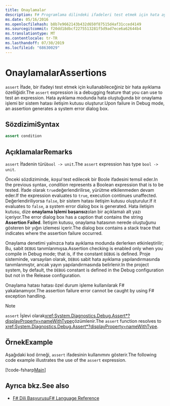 ```yaml
---
title: Onaylamalar
description: F# Programlama dilindeki ifadeleri test etmek için hata ayıklama özelliği olarak ' onaylama ' ifadesini kullanmayı öğrenin.
ms.date: 05/16/2016
ms.openlocfilehash: b8b7e9662143b432d650f87515d4af31cced4149
ms.sourcegitcommit: f20dd18dbcf2275513281f5d9ad7ece6a62644b4
ms.translationtype: MT
ms.contentlocale: tr-TR
ms.lasthandoff: 07/30/2019
ms.locfileid: "68630029"
---
```

# <a name="assertions"></a><span data-ttu-id="9c575-103">Onaylamalar</span><span class="sxs-lookup"><span data-stu-id="9c575-103">Assertions</span></span>

<span data-ttu-id="9c575-104">`assert` İfade, bir ifadeyi test etmek için kullanabileceğiniz bir hata ayıklama özelliğidir.</span><span class="sxs-lookup"><span data-stu-id="9c575-104">The `assert` expression is a debugging feature that you can use to test an expression.</span></span> <span data-ttu-id="9c575-105">Hata ayıklama modunda hata oluştuğunda bir onaylama işlemi bir sistem hatası iletişim kutusu oluşturur.</span><span class="sxs-lookup"><span data-stu-id="9c575-105">Upon failure in Debug mode, an assertion generates a system error dialog box.</span></span>

## <a name="syntax"></a><span data-ttu-id="9c575-106">Sözdizimi</span><span class="sxs-lookup"><span data-stu-id="9c575-106">Syntax</span></span>

```fsharp
assert condition
```

## <a name="remarks"></a><span data-ttu-id="9c575-107">Açıklamalar</span><span class="sxs-lookup"><span data-stu-id="9c575-107">Remarks</span></span>

<span data-ttu-id="9c575-108">`assert` İfadenin türü`bool -> unit`.</span><span class="sxs-lookup"><span data-stu-id="9c575-108">The `assert` expression has type `bool -> unit`.</span></span>

<span data-ttu-id="9c575-109">Önceki sözdiziminde, *koşul* test edilecek bir Boole ifadesini temsil eder.</span><span class="sxs-lookup"><span data-stu-id="9c575-109">In the previous syntax, *condition* represents a Boolean expression that is to be tested.</span></span> <span data-ttu-id="9c575-110">İfade olarak `true`değerlendirilirse, yürütme etkilenmeden devam eder.</span><span class="sxs-lookup"><span data-stu-id="9c575-110">If the expression evaluates to `true`, execution continues unaffected.</span></span> <span data-ttu-id="9c575-111">Değerlendiriliyorsa `false`, bir sistem hatası iletişim kutusu oluşturulur.</span><span class="sxs-lookup"><span data-stu-id="9c575-111">If it evaluates to `false`, a system error dialog box is generated.</span></span> <span data-ttu-id="9c575-112">Hata iletişim kutusu, dize **onaylama Işlemi başarısız**olan bir açıklamalı alt yazı içeriyor.</span><span class="sxs-lookup"><span data-stu-id="9c575-112">The error dialog box has a caption that contains the string **Assertion Failed**.</span></span> <span data-ttu-id="9c575-113">İletişim kutusu, onaylama hatasının nerede oluştuğunu gösteren bir yığın izlemesi içerir.</span><span class="sxs-lookup"><span data-stu-id="9c575-113">The dialog box contains a stack trace that indicates where the assertion failure occurred.</span></span>

<span data-ttu-id="9c575-114">Onaylama denetimi yalnızca hata ayıklama modunda derlerken etkinleştirilir; Bu, sabit `DEBUG` tanımlanmışsa.</span><span class="sxs-lookup"><span data-stu-id="9c575-114">Assertion checking is enabled only when you compile in Debug mode; that is, if the constant `DEBUG` is defined.</span></span> <span data-ttu-id="9c575-115">Proje sisteminde, varsayılan olarak, `DEBUG` sabit hata ayıklama yapılandırmasında tanımlanmıştır, ancak yayın yapılandırmasında belirlenir.</span><span class="sxs-lookup"><span data-stu-id="9c575-115">In the project system, by default, the `DEBUG` constant is defined in the Debug configuration but not in the Release configuration.</span></span>

<span data-ttu-id="9c575-116">Onaylama hatası hatası özel durum işleme kullanılarak F# yakalanamıyor.</span><span class="sxs-lookup"><span data-stu-id="9c575-116">The assertion failure error cannot be caught by using F# exception handling.</span></span>

> [!NOTE]
> <span data-ttu-id="9c575-117">`assert` İşlevi olarak<xref:System.Diagnostics.Debug.Assert*?displayProperty=nameWithType>çözümlenir.</span><span class="sxs-lookup"><span data-stu-id="9c575-117">The `assert` function resolves to <xref:System.Diagnostics.Debug.Assert*?displayProperty=nameWithType>.</span></span>

## <a name="example"></a><span data-ttu-id="9c575-118">Örnek</span><span class="sxs-lookup"><span data-stu-id="9c575-118">Example</span></span>

<span data-ttu-id="9c575-119">Aşağıdaki kod örneği, `assert` ifadesinin kullanımını gösterir.</span><span class="sxs-lookup"><span data-stu-id="9c575-119">The following code example illustrates the use of the `assert` expression.</span></span>

[!code-fsharp[Main](~/samples/snippets/fsharp/lang-ref-2/snippet5401.fs)]

## <a name="see-also"></a><span data-ttu-id="9c575-120">Ayrıca bkz.</span><span class="sxs-lookup"><span data-stu-id="9c575-120">See also</span></span>

- [<span data-ttu-id="9c575-121">F# Dili Başvurusu</span><span class="sxs-lookup"><span data-stu-id="9c575-121">F# Language Reference</span></span>](index.md)
